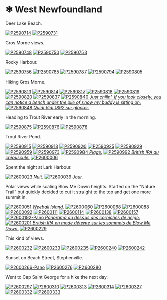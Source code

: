# ❄ West Newfoundland

Deer Lake Beach.

[![P2590714](/photos/hd/P2590714.jpg)](/photos/P2590714.md)
[![P2590731](/photos/hd/P2590731.jpg)](/photos/P2590731.md)

Gros Morne views.

[![P2590748](/photos/hd/P2590748.jpg)](/photos/P2590748.md)
[![P2590750](/photos/hd/P2590750.jpg)](/photos/P2590750.md)
[![P2590753](/photos/hd/P2590753.jpg)](/photos/P2590753.md)

Rocky Harbour.

[![P2590756](/photos/hd/P2590756.jpg)](/photos/P2590756.md)
[![P2590785](/photos/hd/P2590785.jpg)](/photos/P2590785.md)
[![P2590787](/photos/hd/P2590787.jpg)](/photos/P2590787.md)
[![P2590794](/photos/hd/P2590794.jpg)](/photos/P2590794.md)
[![P2590805](/photos/hd/P2590805.jpg)](/photos/P2590805.md)

Hiking Gros Morne.

[![P2590813](/photos/hd/P2590813.jpg)](/photos/P2590813.md)
[![P2590814](/photos/hd/P2590814.jpg)](/photos/P2590814.md)
[![P2590817](/photos/hd/P2590817.jpg)](/photos/P2590817.md)
[![P2590818](/photos/hd/P2590818.jpg)](/photos/P2590818.md)
[![P2590819](/photos/hd/P2590819.jpg)](/photos/P2590819.md)
[![P2590820](/photos/hd/P2590820.jpg)](/photos/P2590820.md)
[![P2590837](/photos/hd/P2590837.jpg)](/photos/P2590837.md)
[![P2590840](/photos/hd/P2590840.jpg) *Just chilln'. If you look closely, you can notice a bench under the pile of snow my buddy is sitting on.*](/photos/P2590840.md)
[![P2590848](/photos/hd/P2590848.jpg) *Quidi Vidi 1892 sur glacier.*](/photos/P2590848.md)

Heading to Trout River early in the morning.

[![P2590875](/photos/hd/P2590875.jpg)](/photos/P2590875.md)
[![P2590876](/photos/hd/P2590876.jpg)](/photos/P2590876.md)
[![P2590878](/photos/hd/P2590878.jpg)](/photos/P2590878.md)

Trout River Pond.

[![P2590915](/photos/hd/P2590915.jpg)](/photos/P2590915.md)
[![P2590918](/photos/hd/P2590918.jpg)](/photos/P2590918.md)
[![P2590920](/photos/hd/P2590920.jpg)](/photos/P2590920.md)
[![P2590925](/photos/hd/P2590925.jpg)](/photos/P2590925.md)
[![P2590929](/photos/hd/P2590929.jpg)](/photos/P2590929.md)
[![P2590959](/photos/hd/P2590959.jpg)](/photos/P2590959.md)
[![P2590973](/photos/hd/P2590973.jpg)](/photos/P2590973.md)
[![P2590984](/photos/hd/P2590984.jpg) *Plage.*](/photos/P2590984.md)
[![P2590992](/photos/hd/P2590992.jpg) *British IPA au crépuscule.*](/photos/P2590992.md)
[![P2600006](/photos/hd/P2600006.jpg)](/photos/P2600006.md)

Spent the night at Lark Harbour.

[![P2600023](/photos/hd/P2600023.jpg) *Nuit.*](/photos/P2600023.md)
[![P2600039](/photos/hd/P2600039.jpg) *Jour.*](/photos/P2600039.md)

Polar views while scaling Blow Me Down heights. Started on the "Nature
Trail" but quickly decided to cut it straight to the top and get one
more summit in.

[![P2600051](/photos/hd/P2600051.jpg) *Weeball Island.*](/photos/P2600051.md)
[![P2600060](/photos/hd/P2600060.jpg)](/photos/P2600060.md)
[![P2600068](/photos/hd/P2600068.jpg)](/photos/P2600068.md)
[![P2600088](/photos/hd/P2600088.jpg)](/photos/P2600088.md)
[![P2600092](/photos/hd/P2600092.jpg)](/photos/P2600092.md)
[![P2600111](/photos/hd/P2600111.jpg)](/photos/P2600111.md)
[![P2600114](/photos/hd/P2600114.jpg)](/photos/P2600114.md)
[![P2600138](/photos/hd/P2600138.jpg)](/photos/P2600138.md)
[![P2600157](/photos/hd/P2600157.jpg)](/photos/P2600157.md)
[![P2600192-Pano](/photos/hd/P2600192-Pano.jpg) *Panorama au dessus des corniches de neige.*](/photos/P2600192-Pano.md)
[![P2600201](/photos/hd/P2600201.jpg) *British IPA en mode détente sur les sommets de Blow Me Down.*](/photos/P2600201.md)
[![P2600229](/photos/hd/P2600229.jpg)](/photos/P2600229.md)

This kind of views.

[![P2600232](/photos/hd/P2600232.jpg)](/photos/P2600232.md)
[![P2600233](/photos/hd/P2600233.jpg)](/photos/P2600233.md)
[![P2600235](/photos/hd/P2600235.jpg)](/photos/P2600235.md)
[![P2600240](/photos/hd/P2600240.jpg)](/photos/P2600240.md)
[![P2600242](/photos/hd/P2600242.jpg)](/photos/P2600242.md)

Sunset on Beach Street, Stephenville.

[![P2600266-Pano](/photos/hd/P2600266-Pano.jpg)](/photos/P2600266-Pano.md)
[![P2600276](/photos/hd/P2600276.jpg)](/photos/P2600276.md)
[![P2600280](/photos/hd/P2600280.jpg)](/photos/P2600280.md)

Went to Cap Saint George for a hike the next day.

[![P2600297](/photos/hd/P2600297.jpg)](/photos/P2600297.md)
[![P2600310](/photos/hd/P2600310.jpg)](/photos/P2600310.md)
[![P2600313](/photos/hd/P2600313.jpg)](/photos/P2600313.md)
[![P2600314](/photos/hd/P2600314.jpg)](/photos/P2600314.md)
[![P2600327](/photos/hd/P2600327.jpg)](/photos/P2600327.md)
[![P2600332](/photos/hd/P2600332.jpg)](/photos/P2600332.md)
[![P2600333](/photos/hd/P2600333.jpg)](/photos/P2600333.md)
